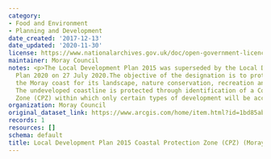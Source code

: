 ```yaml
---
category:
- Food and Environment
- Planning and Development
date_created: '2017-12-13'
date_updated: '2020-11-30'
license: https://www.nationalarchives.gov.uk/doc/open-government-licence/version/3/
maintainer: Moray Council
notes: <p>The Local Development Plan 2015 was superseded by the Local Development
  Plan 2020 on 27 July 2020.The objective of the designation is to protect and enhance
  the Moray coast for its landscape, nature conservation, recreation and tourism benefits.
  The undeveloped coastline is protected through identification of a Coastal Protection
  Zone (CPZ) within which only certain types of development will be acceptable.</p>
organization: Moray Council
original_dataset_link: https://www.arcgis.com/home/item.html?id=1bd85abb1ff749c691db2a7bcdf4aee4
records: 1
resources: []
schema: default
title: Local Development Plan 2015 Coastal Protection Zone (CPZ) (Moray)
---
```

